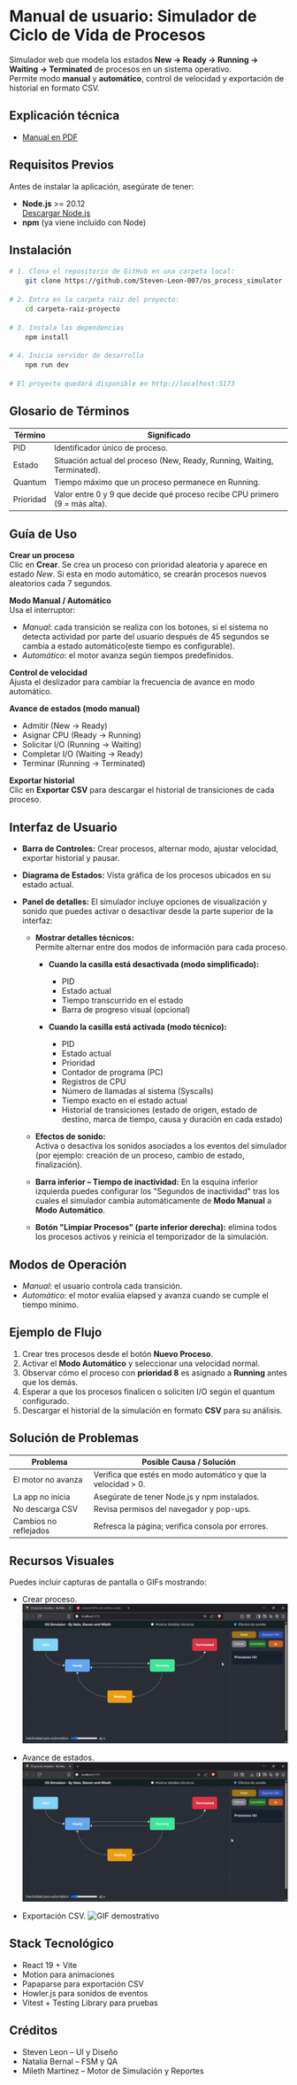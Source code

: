 # Manual de usuario: Simulador de Ciclo de Vida de Procesos

Simulador web que modela los estados **New → Ready → Running → Waiting → Terminated** de procesos en un sistema operativo.  
Permite modo **manual** y **automático**, control de velocidad y exportación de historial en formato CSV.

## Explicación técnica

- [Manual en PDF](assets/documento-explicacion-tecnica-simulador.pdf)

## Requisitos Previos

Antes de instalar la aplicación, asegúrate de tener:

- **Node.js** >= 20.12  
  [Descargar Node.js](https://nodejs.org/)
- **npm** (ya viene incluido con Node)

## Instalación

```bash
# 1. Clona el repositorio de GitHub en una carpeta local:
    git clone https://github.com/Steven-Leon-007/os_process_simulator

# 2. Entra en la carpeta raiz del proyecto:
    cd carpeta-raiz-proyecto

# 3. Instala las dependencias
    npm install

# 4. Inicia servidor de desarrollo
    npm run dev

# El proyecto quedará disponible en http://localhost:5173

```

## Glosario de Términos

| Término   | Significado                                                                 |
| --------- | --------------------------------------------------------------------------- |
| PID       | Identificador único de proceso.                                             |
| Estado    | Situación actual del proceso (New, Ready, Running, Waiting, Terminated).    |
| Quantum   | Tiempo máximo que un proceso permanece en Running.                          |
| Prioridad | Valor entre 0 y 9 que decide qué proceso recibe CPU primero (9 = más alta). |

## Guía de Uso

**Crear un proceso**  
Clic en **Crear**. Se crea un proceso con prioridad aleatoria y aparece en estado _New_. Si esta en modo automático, se crearán procesos nuevos aleatorios cada 7 segundos.

**Modo Manual / Automático**  
Usa el interruptor:

- _Manual_: cada transición se realiza con los botones, si el sistema no detecta actividad por parte del usuario después de 45 segundos se cambia a estado automático(este tiempo es configurable).
- _Automático_: el motor avanza según tiempos predefinidos.

**Control de velocidad**  
Ajusta el deslizador para cambiar la frecuencia de avance en modo automático.

**Avance de estados (modo manual)**

- Admitir (New → Ready)
- Asignar CPU (Ready → Running)
- Solicitar I/O (Running → Waiting)
- Completar I/O (Waiting → Ready)
- Terminar (Running → Terminated)

**Exportar historial**  
Clic en **Exportar CSV** para descargar el historial de transiciones de cada proceso.

## Interfaz de Usuario

- **Barra de Controles:** Crear procesos, alternar modo, ajustar velocidad, exportar historial y pausar.
- **Diagrama de Estados:** Vista gráfica de los procesos ubicados en su estado actual.
- **Panel de detalles:** El simulador incluye opciones de visualización y sonido que puedes activar o desactivar desde la parte superior de la interfaz:

  - **Mostrar detalles técnicos:**  
    Permite alternar entre dos modos de información para cada proceso.

    - **Cuando la casilla está desactivada (modo simplificado):**

      - PID
      - Estado actual
      - Tiempo transcurrido en el estado
      - Barra de progreso visual (opcional)

    - **Cuando la casilla está activada (modo técnico):**
      - PID
      - Estado actual
      - Prioridad
      - Contador de programa (PC)
      - Registros de CPU
      - Número de llamadas al sistema (Syscalls)
      - Tiempo exacto en el estado actual
      - Historial de transiciones (estado de origen, estado de destino, marca de tiempo, causa y duración en cada estado)

  - **Efectos de sonido:**  
    Activa o desactiva los sonidos asociados a los eventos del simulador  
    (por ejemplo: creación de un proceso, cambio de estado, finalización).

  - **Barra inferior – Tiempo de inactividad:**
    En la esquina inferior izquierda puedes configurar los "Segundos de inactividad" tras los cuales el simulador cambia automáticamente de **Modo Manual** a **Modo Automático**.

  - **Botón "Limpiar Procesos" (parte inferior derecha):** elimina todos los procesos activos y reinicia el temporizador de la simulación.

## Modos de Operación

- _Manual_: el usuario controla cada transición.
- _Automático_: el motor evalúa elapsed y avanza cuando se cumple el tiempo mínimo.

## Ejemplo de Flujo

1. Crear tres procesos desde el botón **Nuevo Proceso**.
2. Activar el **Modo Automático** y seleccionar una velocidad normal.
3. Observar cómo el proceso con **prioridad 8** es asignado a **Running** antes que los demás.
4. Esperar a que los procesos finalicen o soliciten I/O según el quantum configurado.
5. Descargar el historial de la simulación en formato **CSV** para su análisis.

## Solución de Problemas

| Problema              | Posible Causa / Solución                                      |
| --------------------- | ------------------------------------------------------------- |
| El motor no avanza    | Verifica que estés en modo automático y que la velocidad > 0. |
| La app no inicia      | Asegúrate de tener Node.js y npm instalados.                  |
| No descarga CSV       | Revisa permisos del navegador y pop-ups.                      |
| Cambios no reflejados | Refresca la página; verifica consola por errores.             |

## Recursos Visuales

Puedes incluir capturas de pantalla o GIFs mostrando:

- Crear proceso.
  ![GIF demostrativo](assets/crear-proceso.gif)

- Avance de estados.
  ![GIF demostrativo](assets/avanzar-estados.gif)

- Exportación CSV.
  ![GIF demostrativo](assets/descargar-reporte.gif)

## Stack Tecnológico

- React 19 + Vite
- Motion para animaciones
- Papaparse para exportación CSV
- Howler.js para sonidos de eventos
- Vitest + Testing Library para pruebas

## Créditos

- Steven Leon – UI y Diseño
- Natalia Bernal – FSM y QA
- Mileth Martinez – Motor de Simulación y Reportes
